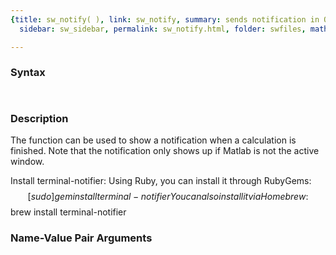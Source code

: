 ```yaml
---
{title: sw_notify( ), link: sw_notify, summary: sends notification in OSX, keywords: sample,
  sidebar: sw_sidebar, permalink: sw_notify.html, folder: swfiles, mathjax: 'true'}

---
```


### Syntax

` `

### Description

 
 
The function can be used to show a notification when a calculation is
finished. Note that the notification only shows up if Matlab is not
the active window.
 
Install terminal-notifier:
Using Ruby, you can install it through RubyGems:
$$ [sudo] gem install terminal-notifier
You can also install it via Homebrew:
$$ brew install terminal-notifier
 

### Name-Value Pair Arguments

